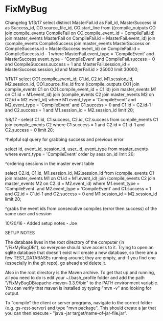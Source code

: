 # FixMyBug
Changelog
1/13/17
select distinct MasterFail.id as Fail_id, MasterSuccess.id as Success_id, CO.source_file_id, CO.start_line from
((compile_outputs CO join compile_events CompileFail on CO.compile_event_id = CompileFail.id)
join master_events MasterFail on CompileFail.id = MasterFail.event_id) 
join (compile_events CompileSuccess join master_events MasterSuccess on CompileSuccess.id = MasterSuccess.event_id) on CompileFail.id = CompileSuccess.id - 1
where MasterFail.event_type = 'CompileEvent' and MasterSuccess.event_type = 'CompileEvent'
and CompileFail.success = 0 and CompileSuccess.success = 1
and MasterFail.session_id = MasterSuccess.session_id and MasterFail.id > 25000 limit 30000;

1/11/17
select CO1.compile_event_id, C1.id, C2.id, M1.session_id, M2.session_id, CO1.source_file_id from ((compile_outputs CO1 join compile_events C1 on CO1.compile_event_id = C1.id) join master_events M1 on C1.id = M1.event_id) join (compile_events C2 join master_events M2 on C2.id = M2.event_id) where M1.event_type = 'CompileEvent' and M2.event_type = 'CompileEvent' and C1.success = 0 and C1.id = C2.id-1 and C2.success = 1 and M1.session_id = M2.session_id limit 20;

1/8/17 - select C1.id, C1.success, C2.id, C2.success from compile_events C1 join compile_events C2 where C1.success = 1 and C2.id = C1.id-1 and C2.success = 0 limit 20;

^helpful sql query for grabbing success and previous error

select id, event_id, session_id, user_id, event_type from master_events where event_type = 'CompileEvent' order by session_id limit 20;

^ordering sessions in the master event table

select C2.id, C1.id, M1.session_id, M2.session_id from (compile_events C1 join master_events M1 on C1.id = M1.event_id) join (compile_events C2 join master_events M2 on C2.id = M2.event_id) where M1.event_type = 'CompileEvent' and M2.event_type = 'CompileEvent' and C1.success = 1 and C2.id = C1.id-1 and C2.success = 0 and M1.session_id = M2.session_id limit 20;

^grabs the event ids from consecutive compiles (error then success) of the same user and session


10/20/16 - Added setup notes - Joe

SETUP NOTES

The database lives in the root directory of the computer (in "/FixMyBugDB"), so everyone should have access to it. Trying to open an sqlite database that doesn't exist will create a new database, so there are a few TEST_DATABASEs running around; they are empty, and if you find one (especially in the git repo), go ahead and delete it.

Also in the root directory is the Maven archive. To get that up and running, all you need to do is edit your ~/.bash_profile folder and add the path "/FixMyBugDB/apache-maven-3.3.9/bin" to the PATH environment variable. You can verify that maven is installed by typing "mvn -v" and looking for output.

To "compile" the client or server programs, navigate to the correct folder (e.g. gs-rest-server) and type "mvn package". This should create a jar that you can then execute - "java -jar target/name-of-jar-file.jar".
